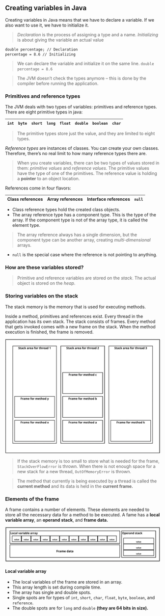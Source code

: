 ## Creating variables in Java

Creating variables in Java means that we have to declare a variable. If we also want to use it, we have to initialize it.

> _Declaration_ is the process of assigning a type and a name. _Initializing_ is about giving the variable an actual value

```
double percentage; // Declaration
percentage = 8.6 // Initializing 
```

> We can declare the variable and initialize it on the same line.
> `double percentage = 8.6`

> The JVM doesn’t check the types anymore – this is done by the compiler before running the application.

### Primitives and reference types

The JVM deals with two types of variables: primitives and reference types. There are eight primitive types in java:


| `int` | `byte` | `short` | `long` | `float` | `double` | `boolean` | `char` |
|-------|--------|---------|--------|---------|----------|-----------|--------|

> The primitive types store just the value, and they are limited to eight types.

_Reference types_ are instances of classes. You can create your own classes. Therefore, there’s no real limit to how many reference types there are.

> When you create variables, there can be two types of values stored in them: _primitive values_ and _reference values_. The primitive values have the type of one of the primitives. The reference value is holding a **pointer** to an object location.

References come in four flavors:


| Class references | Array references | Interface references | `null` |
| ---------------- | ---------------- | -------------------- | ------ |

* Class reference types hold the created class objects.
* The array reference type has a component type. This is the type of the array. If the component type is not of the array type, it is called the element type.

> The array reference always has a single dimension, but the component type can be another array, creating _multi-dimensional_ arrays.

* `null` is the special case where the reference is not pointing to anything.

### How are these variables stored?

> Primitive and reference variables are stored on the _stack_. The actual object is stored on the _heap_.

### Storing variables on the stack

The stack memory is the memory that is used for executing methods.

Inside a method, primitives and references exist. Every thread in the application has its own stack. The stack consists of frames. Every method that gets invoked comes with a new frame on the stack. When the method execution is finished, the frame is removed.

![Figure_17_B18762.jpg](assets/Figure_1.7_B18762.jpg)

> If the stack memory is too small to store what is needed for the frame, `StackOverFlowError` is thrown. When there is not enough space for a new stack for a new thread, `OutOfMemoryError` is thrown.

> The method that currently is being executed by a thread is called the **current method** and its data is held in the **current frame.**

### Elements of the frame

A frame contains a number of elements. These elements are needed to store all the necessary data for a method to be executed. A fame has a **local variable array**, an **operand stack**, and **frame data.**

![Figure_18_B18762.jpg](assets/Figure_1.8_B18762.jpg)

#### Local variable array
* The local variables of the frame are stored in an array. 
* This array length is set during compile time.
* The array has single and double spots. 
* Single spots are for types of `int`, `short`, `char`, `float`, `byte`, `boolean`, and `reference`.
* The double spots are for `long` and `double` **(they are 64 bits in size).**

